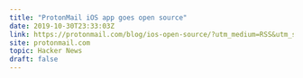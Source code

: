 ```yaml
---
title: "ProtonMail iOS app goes open source"
date: 2019-10-30T23:33:03Z
link: https://protonmail.com/blog/ios-open-source/?utm_medium=RSS&utm_source=hune
site: protonmail.com
topic: Hacker News
draft: false
---
```

